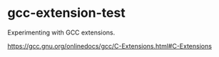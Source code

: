 # gcc-extension-test

Experimenting with GCC extensions.

https://gcc.gnu.org/onlinedocs/gcc/C-Extensions.html#C-Extensions
